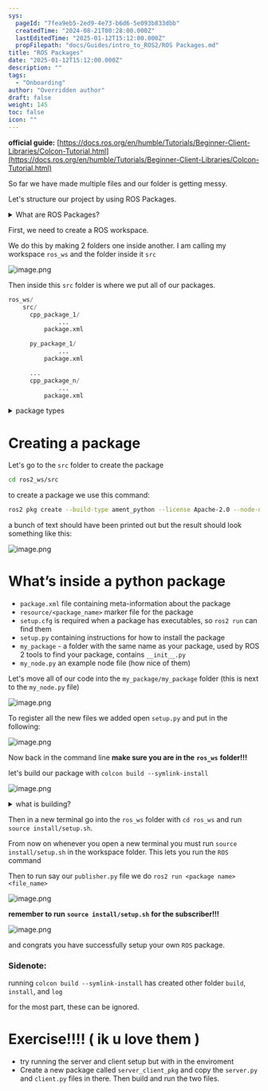 ```yaml
---
sys:
  pageId: "7fea9eb5-2ed9-4e73-b6d6-5e093b833dbb"
  createdTime: "2024-08-21T00:28:00.000Z"
  lastEditedTime: "2025-01-12T15:12:00.000Z"
  propFilepath: "docs/Guides/intro_to_ROS2/ROS Packages.md"
title: "ROS Packages"
date: "2025-01-12T15:12:00.000Z"
description: ""
tags:
  - "Onboarding"
author: "Overridden author"
draft: false
weight: 145
toc: false
icon: ""
---
```


**official guide:** [https://docs.ros.org/en/humble/Tutorials/Beginner-Client-Libraries/Colcon-Tutorial.html](https://docs.ros.org/en/humble/Tutorials/Beginner-Client-Libraries/Colcon-Tutorial.html)

So far we have made multiple files and our folder is getting messy.

Let's structure our project by using ROS Packages.

<details>

<summary>What are ROS Packages?</summary>

ROS Packages are, as the name implies, packages of code that are highly sharable between ROS developers.

They consist of a folder, `package.xml` file, and source code

```python
      cpp_package_1/
		      ... imagine much code files here ..
          package.xml
```

</details>

First, we need to create a ROS workspace.

We do this by making 2 folders one inside another. I am calling my workspace `ros_ws` and the folder inside it `src`

![image.png](https://prod-files-secure.s3.us-west-2.amazonaws.com/d518164a-d88e-44d1-a4ee-3adb3bd8bce0/70706947-fd18-4537-a67b-e12946812d31/image.png?X-Amz-Algorithm=AWS4-HMAC-SHA256&X-Amz-Content-Sha256=UNSIGNED-PAYLOAD&X-Amz-Credential=ASIAZI2LB466QNYCQU7R%2F20250626%2Fus-west-2%2Fs3%2Faws4_request&X-Amz-Date=20250626T200944Z&X-Amz-Expires=3600&X-Amz-Security-Token=IQoJb3JpZ2luX2VjEGwaCXVzLXdlc3QtMiJHMEUCICa0GDvbNXh5sk2iYjrXqaTIBsyXHjSuEUzBfjg4mXZsAiEAs6DaEVKZ2Mjk%2FBwRCIEA2SY8D4jNuwB15qXCQEzN7Xkq%2FwMIZRAAGgw2Mzc0MjMxODM4MDUiDHKRO4rOHvnYxltQ2CrcA9gF8dnjCoXrzU9tHFFqd5ii6JTmYJDzBB1l5QE%2B3n2k432amdJVxII2T0j3S1b8dsjqf6w3FpFwy1O6MiUayUeerrUJgCCBcFMhbaV3hPh68UhDCbV1lHmr9%2BD4r4czFEyySWWZ60UovnwZEfvi4CF8VFw77%2FXxuXsAroIM%2BBaKmW5tMmJva3sfzoxlj8jmnugaKBp35o0NqSui6eIxu93wtMUQ9ar42AsBVJ3KcwCWMpTjntOrcWnPG%2Fvf4tnM8MmDJMQPoLn9WlJJDDpqS8vop54FGnVzu1VFUstCgEk7UduLi0LXdS7yAoPHyo42D0ohwqBRH%2FJwYbnLu4e%2BATUfCWyxCT98SzYwfTdslQKnesGSDI8O%2Boua7jdhuWXn95GIjhF9RfcDruFT1TUJuXk9YI5mdEzuvXB9Rs70DdcYh5teA2EZLFo%2Fn56R1w%2FsYDcyfndwxBcXwiTk%2FJovHhPFfl7naDEuJEM%2F%2BUf4mUcSuWa78HYDzAnjtoHOLezuEgUGA6NqcspVYfI3%2BTH3dwGn%2FxzzYdhVY6jZpgaoGOERYC2ijTTUABf4GLI7iOppLTANlFd2NetKSs2rFPTKoUOQeW1sn2dHT7YQscIafO7%2BsMyISNm0e7cq9XSzMNXK9sIGOqUBl43cQOIjwAf%2FRfS36rvEfVCHEAhxQK%2F9nBb74s%2BjsmvVjUGudp%2BaEQegQZZo%2FueLwCs5Pgxi51%2FXffHi8W4vdV9hJLxBgZ%2BDbZMusi6vpex7aGKhuU6lxwR6FiCGgdcA1CwNdBiJ9Qwry8maLsBZZdaU0czUtQ0twDVzekQJT9PGqeVccqVFQU1juvb18JkLuWOWeOlxaOpLSMpM9xBqrGMD0EZR&X-Amz-Signature=9108f6aacee02c72c9aa941b3db5bf827a5825520907378935506402cac2ffde&X-Amz-SignedHeaders=host&x-amz-checksum-mode=ENABLED&x-id=GetObject)

Then inside this `src` folder is where we put all of our packages.

```python
ros_ws/
    src/
      cpp_package_1/
		      ...
          package.xml

      py_package_1/
		      ...
          package.xml

      ...
      cpp_package_n/
		      ...
          package.xml

```

<details>

<summary>package types</summary>

packages can be either `C++` or python.

the intern file structure is different for each but for this guide we will stick to creating python packages

</details>

# Creating a package

Let's go to the `src` folder to create the package

```bash
cd ros2_ws/src
```

to create a package we use this command:

```bash
ros2 pkg create --build-type ament_python --license Apache-2.0 --node-name my_node my_package
```

a bunch of text should have been printed out but the result should look something like this:

![image.png](https://prod-files-secure.s3.us-west-2.amazonaws.com/d518164a-d88e-44d1-a4ee-3adb3bd8bce0/e6cf1e3f-8512-4a3e-b131-079f800bf3e8/image.png?X-Amz-Algorithm=AWS4-HMAC-SHA256&X-Amz-Content-Sha256=UNSIGNED-PAYLOAD&X-Amz-Credential=ASIAZI2LB466QNYCQU7R%2F20250626%2Fus-west-2%2Fs3%2Faws4_request&X-Amz-Date=20250626T200944Z&X-Amz-Expires=3600&X-Amz-Security-Token=IQoJb3JpZ2luX2VjEGwaCXVzLXdlc3QtMiJHMEUCICa0GDvbNXh5sk2iYjrXqaTIBsyXHjSuEUzBfjg4mXZsAiEAs6DaEVKZ2Mjk%2FBwRCIEA2SY8D4jNuwB15qXCQEzN7Xkq%2FwMIZRAAGgw2Mzc0MjMxODM4MDUiDHKRO4rOHvnYxltQ2CrcA9gF8dnjCoXrzU9tHFFqd5ii6JTmYJDzBB1l5QE%2B3n2k432amdJVxII2T0j3S1b8dsjqf6w3FpFwy1O6MiUayUeerrUJgCCBcFMhbaV3hPh68UhDCbV1lHmr9%2BD4r4czFEyySWWZ60UovnwZEfvi4CF8VFw77%2FXxuXsAroIM%2BBaKmW5tMmJva3sfzoxlj8jmnugaKBp35o0NqSui6eIxu93wtMUQ9ar42AsBVJ3KcwCWMpTjntOrcWnPG%2Fvf4tnM8MmDJMQPoLn9WlJJDDpqS8vop54FGnVzu1VFUstCgEk7UduLi0LXdS7yAoPHyo42D0ohwqBRH%2FJwYbnLu4e%2BATUfCWyxCT98SzYwfTdslQKnesGSDI8O%2Boua7jdhuWXn95GIjhF9RfcDruFT1TUJuXk9YI5mdEzuvXB9Rs70DdcYh5teA2EZLFo%2Fn56R1w%2FsYDcyfndwxBcXwiTk%2FJovHhPFfl7naDEuJEM%2F%2BUf4mUcSuWa78HYDzAnjtoHOLezuEgUGA6NqcspVYfI3%2BTH3dwGn%2FxzzYdhVY6jZpgaoGOERYC2ijTTUABf4GLI7iOppLTANlFd2NetKSs2rFPTKoUOQeW1sn2dHT7YQscIafO7%2BsMyISNm0e7cq9XSzMNXK9sIGOqUBl43cQOIjwAf%2FRfS36rvEfVCHEAhxQK%2F9nBb74s%2BjsmvVjUGudp%2BaEQegQZZo%2FueLwCs5Pgxi51%2FXffHi8W4vdV9hJLxBgZ%2BDbZMusi6vpex7aGKhuU6lxwR6FiCGgdcA1CwNdBiJ9Qwry8maLsBZZdaU0czUtQ0twDVzekQJT9PGqeVccqVFQU1juvb18JkLuWOWeOlxaOpLSMpM9xBqrGMD0EZR&X-Amz-Signature=18d1df19ae02b2b9e777d15b5fadd6c20a46018c9bb108871ee75e293c8c2e14&X-Amz-SignedHeaders=host&x-amz-checksum-mode=ENABLED&x-id=GetObject)

# What’s inside a python package

- `package.xml` file containing meta-information about the package
- `resource/<package_name>` marker file for the package
- `setup.cfg` is required when a package has executables, so `ros2 run` can find them
- `setup.py` containing instructions for how to install the package
- `my_package` - a folder with the same name as your package, used by ROS 2 tools to find your package, contains `__init__.py`
- `my_node.py` an example node file (how nice of them)

Let's move all of our code into the `my_package/my_package` folder (this is next to the `my_node.py` file)

![image.png](https://prod-files-secure.s3.us-west-2.amazonaws.com/d518164a-d88e-44d1-a4ee-3adb3bd8bce0/9ce58f11-0da9-4d3e-b86d-506a9685d378/image.png?X-Amz-Algorithm=AWS4-HMAC-SHA256&X-Amz-Content-Sha256=UNSIGNED-PAYLOAD&X-Amz-Credential=ASIAZI2LB466QNYCQU7R%2F20250626%2Fus-west-2%2Fs3%2Faws4_request&X-Amz-Date=20250626T200944Z&X-Amz-Expires=3600&X-Amz-Security-Token=IQoJb3JpZ2luX2VjEGwaCXVzLXdlc3QtMiJHMEUCICa0GDvbNXh5sk2iYjrXqaTIBsyXHjSuEUzBfjg4mXZsAiEAs6DaEVKZ2Mjk%2FBwRCIEA2SY8D4jNuwB15qXCQEzN7Xkq%2FwMIZRAAGgw2Mzc0MjMxODM4MDUiDHKRO4rOHvnYxltQ2CrcA9gF8dnjCoXrzU9tHFFqd5ii6JTmYJDzBB1l5QE%2B3n2k432amdJVxII2T0j3S1b8dsjqf6w3FpFwy1O6MiUayUeerrUJgCCBcFMhbaV3hPh68UhDCbV1lHmr9%2BD4r4czFEyySWWZ60UovnwZEfvi4CF8VFw77%2FXxuXsAroIM%2BBaKmW5tMmJva3sfzoxlj8jmnugaKBp35o0NqSui6eIxu93wtMUQ9ar42AsBVJ3KcwCWMpTjntOrcWnPG%2Fvf4tnM8MmDJMQPoLn9WlJJDDpqS8vop54FGnVzu1VFUstCgEk7UduLi0LXdS7yAoPHyo42D0ohwqBRH%2FJwYbnLu4e%2BATUfCWyxCT98SzYwfTdslQKnesGSDI8O%2Boua7jdhuWXn95GIjhF9RfcDruFT1TUJuXk9YI5mdEzuvXB9Rs70DdcYh5teA2EZLFo%2Fn56R1w%2FsYDcyfndwxBcXwiTk%2FJovHhPFfl7naDEuJEM%2F%2BUf4mUcSuWa78HYDzAnjtoHOLezuEgUGA6NqcspVYfI3%2BTH3dwGn%2FxzzYdhVY6jZpgaoGOERYC2ijTTUABf4GLI7iOppLTANlFd2NetKSs2rFPTKoUOQeW1sn2dHT7YQscIafO7%2BsMyISNm0e7cq9XSzMNXK9sIGOqUBl43cQOIjwAf%2FRfS36rvEfVCHEAhxQK%2F9nBb74s%2BjsmvVjUGudp%2BaEQegQZZo%2FueLwCs5Pgxi51%2FXffHi8W4vdV9hJLxBgZ%2BDbZMusi6vpex7aGKhuU6lxwR6FiCGgdcA1CwNdBiJ9Qwry8maLsBZZdaU0czUtQ0twDVzekQJT9PGqeVccqVFQU1juvb18JkLuWOWeOlxaOpLSMpM9xBqrGMD0EZR&X-Amz-Signature=1e9f28e34d23f8313bee52f4529d7349bda6cb95a9a56dc8904b998fd523c067&X-Amz-SignedHeaders=host&x-amz-checksum-mode=ENABLED&x-id=GetObject)

To register all the new files we added open `setup.py` and put in the following:

![image.png](https://prod-files-secure.s3.us-west-2.amazonaws.com/d518164a-d88e-44d1-a4ee-3adb3bd8bce0/1cd7c262-4cae-4496-9d75-c178537d24a2/image.png?X-Amz-Algorithm=AWS4-HMAC-SHA256&X-Amz-Content-Sha256=UNSIGNED-PAYLOAD&X-Amz-Credential=ASIAZI2LB466QNYCQU7R%2F20250626%2Fus-west-2%2Fs3%2Faws4_request&X-Amz-Date=20250626T200944Z&X-Amz-Expires=3600&X-Amz-Security-Token=IQoJb3JpZ2luX2VjEGwaCXVzLXdlc3QtMiJHMEUCICa0GDvbNXh5sk2iYjrXqaTIBsyXHjSuEUzBfjg4mXZsAiEAs6DaEVKZ2Mjk%2FBwRCIEA2SY8D4jNuwB15qXCQEzN7Xkq%2FwMIZRAAGgw2Mzc0MjMxODM4MDUiDHKRO4rOHvnYxltQ2CrcA9gF8dnjCoXrzU9tHFFqd5ii6JTmYJDzBB1l5QE%2B3n2k432amdJVxII2T0j3S1b8dsjqf6w3FpFwy1O6MiUayUeerrUJgCCBcFMhbaV3hPh68UhDCbV1lHmr9%2BD4r4czFEyySWWZ60UovnwZEfvi4CF8VFw77%2FXxuXsAroIM%2BBaKmW5tMmJva3sfzoxlj8jmnugaKBp35o0NqSui6eIxu93wtMUQ9ar42AsBVJ3KcwCWMpTjntOrcWnPG%2Fvf4tnM8MmDJMQPoLn9WlJJDDpqS8vop54FGnVzu1VFUstCgEk7UduLi0LXdS7yAoPHyo42D0ohwqBRH%2FJwYbnLu4e%2BATUfCWyxCT98SzYwfTdslQKnesGSDI8O%2Boua7jdhuWXn95GIjhF9RfcDruFT1TUJuXk9YI5mdEzuvXB9Rs70DdcYh5teA2EZLFo%2Fn56R1w%2FsYDcyfndwxBcXwiTk%2FJovHhPFfl7naDEuJEM%2F%2BUf4mUcSuWa78HYDzAnjtoHOLezuEgUGA6NqcspVYfI3%2BTH3dwGn%2FxzzYdhVY6jZpgaoGOERYC2ijTTUABf4GLI7iOppLTANlFd2NetKSs2rFPTKoUOQeW1sn2dHT7YQscIafO7%2BsMyISNm0e7cq9XSzMNXK9sIGOqUBl43cQOIjwAf%2FRfS36rvEfVCHEAhxQK%2F9nBb74s%2BjsmvVjUGudp%2BaEQegQZZo%2FueLwCs5Pgxi51%2FXffHi8W4vdV9hJLxBgZ%2BDbZMusi6vpex7aGKhuU6lxwR6FiCGgdcA1CwNdBiJ9Qwry8maLsBZZdaU0czUtQ0twDVzekQJT9PGqeVccqVFQU1juvb18JkLuWOWeOlxaOpLSMpM9xBqrGMD0EZR&X-Amz-Signature=3242ace4ef27a86bc4825caef1e3e02353c1ddb789b6f6bebb615b274fd94265&X-Amz-SignedHeaders=host&x-amz-checksum-mode=ENABLED&x-id=GetObject)

Now back in the command line **make sure you are in the** **`ros_ws`** **folder!!!**

let's build our package with `colcon build --symlink-install`

![image.png](https://prod-files-secure.s3.us-west-2.amazonaws.com/d518164a-d88e-44d1-a4ee-3adb3bd8bce0/2f2a0d27-b173-48fd-b189-5f5c0ce65619/image.png?X-Amz-Algorithm=AWS4-HMAC-SHA256&X-Amz-Content-Sha256=UNSIGNED-PAYLOAD&X-Amz-Credential=ASIAZI2LB466QNYCQU7R%2F20250626%2Fus-west-2%2Fs3%2Faws4_request&X-Amz-Date=20250626T200944Z&X-Amz-Expires=3600&X-Amz-Security-Token=IQoJb3JpZ2luX2VjEGwaCXVzLXdlc3QtMiJHMEUCICa0GDvbNXh5sk2iYjrXqaTIBsyXHjSuEUzBfjg4mXZsAiEAs6DaEVKZ2Mjk%2FBwRCIEA2SY8D4jNuwB15qXCQEzN7Xkq%2FwMIZRAAGgw2Mzc0MjMxODM4MDUiDHKRO4rOHvnYxltQ2CrcA9gF8dnjCoXrzU9tHFFqd5ii6JTmYJDzBB1l5QE%2B3n2k432amdJVxII2T0j3S1b8dsjqf6w3FpFwy1O6MiUayUeerrUJgCCBcFMhbaV3hPh68UhDCbV1lHmr9%2BD4r4czFEyySWWZ60UovnwZEfvi4CF8VFw77%2FXxuXsAroIM%2BBaKmW5tMmJva3sfzoxlj8jmnugaKBp35o0NqSui6eIxu93wtMUQ9ar42AsBVJ3KcwCWMpTjntOrcWnPG%2Fvf4tnM8MmDJMQPoLn9WlJJDDpqS8vop54FGnVzu1VFUstCgEk7UduLi0LXdS7yAoPHyo42D0ohwqBRH%2FJwYbnLu4e%2BATUfCWyxCT98SzYwfTdslQKnesGSDI8O%2Boua7jdhuWXn95GIjhF9RfcDruFT1TUJuXk9YI5mdEzuvXB9Rs70DdcYh5teA2EZLFo%2Fn56R1w%2FsYDcyfndwxBcXwiTk%2FJovHhPFfl7naDEuJEM%2F%2BUf4mUcSuWa78HYDzAnjtoHOLezuEgUGA6NqcspVYfI3%2BTH3dwGn%2FxzzYdhVY6jZpgaoGOERYC2ijTTUABf4GLI7iOppLTANlFd2NetKSs2rFPTKoUOQeW1sn2dHT7YQscIafO7%2BsMyISNm0e7cq9XSzMNXK9sIGOqUBl43cQOIjwAf%2FRfS36rvEfVCHEAhxQK%2F9nBb74s%2BjsmvVjUGudp%2BaEQegQZZo%2FueLwCs5Pgxi51%2FXffHi8W4vdV9hJLxBgZ%2BDbZMusi6vpex7aGKhuU6lxwR6FiCGgdcA1CwNdBiJ9Qwry8maLsBZZdaU0czUtQ0twDVzekQJT9PGqeVccqVFQU1juvb18JkLuWOWeOlxaOpLSMpM9xBqrGMD0EZR&X-Amz-Signature=ae71cc8a69e6395fa97122ffb38e8e0f092aa18cfbf1b08e8d3faf49ec19a1e5&X-Amz-SignedHeaders=host&x-amz-checksum-mode=ENABLED&x-id=GetObject)

<details>

<summary>what is building?</summary>

if you are a CS major at Rose-Hulman you will learn the answer to this in CSSE132

but TLDR; is it combines all the code files into one program that can be run easily 

</details>

Then in a new terminal go into the `ros_ws` folder with `cd ros_ws` and run `source install/setup.sh`. 

From now on whenever you open a new terminal you must run `source install/setup.sh` in the workspace folder. This lets you run the `ROS` command

Then to run say our `publisher.py` file we do `ros2 run <package name> <file_name>`

![image.png](https://prod-files-secure.s3.us-west-2.amazonaws.com/d518164a-d88e-44d1-a4ee-3adb3bd8bce0/4f4b1219-3a44-4632-aa0a-ce3471699f59/image.png?X-Amz-Algorithm=AWS4-HMAC-SHA256&X-Amz-Content-Sha256=UNSIGNED-PAYLOAD&X-Amz-Credential=ASIAZI2LB466QNYCQU7R%2F20250626%2Fus-west-2%2Fs3%2Faws4_request&X-Amz-Date=20250626T200944Z&X-Amz-Expires=3600&X-Amz-Security-Token=IQoJb3JpZ2luX2VjEGwaCXVzLXdlc3QtMiJHMEUCICa0GDvbNXh5sk2iYjrXqaTIBsyXHjSuEUzBfjg4mXZsAiEAs6DaEVKZ2Mjk%2FBwRCIEA2SY8D4jNuwB15qXCQEzN7Xkq%2FwMIZRAAGgw2Mzc0MjMxODM4MDUiDHKRO4rOHvnYxltQ2CrcA9gF8dnjCoXrzU9tHFFqd5ii6JTmYJDzBB1l5QE%2B3n2k432amdJVxII2T0j3S1b8dsjqf6w3FpFwy1O6MiUayUeerrUJgCCBcFMhbaV3hPh68UhDCbV1lHmr9%2BD4r4czFEyySWWZ60UovnwZEfvi4CF8VFw77%2FXxuXsAroIM%2BBaKmW5tMmJva3sfzoxlj8jmnugaKBp35o0NqSui6eIxu93wtMUQ9ar42AsBVJ3KcwCWMpTjntOrcWnPG%2Fvf4tnM8MmDJMQPoLn9WlJJDDpqS8vop54FGnVzu1VFUstCgEk7UduLi0LXdS7yAoPHyo42D0ohwqBRH%2FJwYbnLu4e%2BATUfCWyxCT98SzYwfTdslQKnesGSDI8O%2Boua7jdhuWXn95GIjhF9RfcDruFT1TUJuXk9YI5mdEzuvXB9Rs70DdcYh5teA2EZLFo%2Fn56R1w%2FsYDcyfndwxBcXwiTk%2FJovHhPFfl7naDEuJEM%2F%2BUf4mUcSuWa78HYDzAnjtoHOLezuEgUGA6NqcspVYfI3%2BTH3dwGn%2FxzzYdhVY6jZpgaoGOERYC2ijTTUABf4GLI7iOppLTANlFd2NetKSs2rFPTKoUOQeW1sn2dHT7YQscIafO7%2BsMyISNm0e7cq9XSzMNXK9sIGOqUBl43cQOIjwAf%2FRfS36rvEfVCHEAhxQK%2F9nBb74s%2BjsmvVjUGudp%2BaEQegQZZo%2FueLwCs5Pgxi51%2FXffHi8W4vdV9hJLxBgZ%2BDbZMusi6vpex7aGKhuU6lxwR6FiCGgdcA1CwNdBiJ9Qwry8maLsBZZdaU0czUtQ0twDVzekQJT9PGqeVccqVFQU1juvb18JkLuWOWeOlxaOpLSMpM9xBqrGMD0EZR&X-Amz-Signature=826506ac8769306566c2ee2a121fbf0ea5af84901e658bfa5d76fc75a8d328f0&X-Amz-SignedHeaders=host&x-amz-checksum-mode=ENABLED&x-id=GetObject)

**remember to run** **`source install/setup.sh`** **for the subscriber!!!**

![image.png](https://prod-files-secure.s3.us-west-2.amazonaws.com/d518164a-d88e-44d1-a4ee-3adb3bd8bce0/02121119-dad4-49ec-8356-c956108b4243/image.png?X-Amz-Algorithm=AWS4-HMAC-SHA256&X-Amz-Content-Sha256=UNSIGNED-PAYLOAD&X-Amz-Credential=ASIAZI2LB466QNYCQU7R%2F20250626%2Fus-west-2%2Fs3%2Faws4_request&X-Amz-Date=20250626T200944Z&X-Amz-Expires=3600&X-Amz-Security-Token=IQoJb3JpZ2luX2VjEGwaCXVzLXdlc3QtMiJHMEUCICa0GDvbNXh5sk2iYjrXqaTIBsyXHjSuEUzBfjg4mXZsAiEAs6DaEVKZ2Mjk%2FBwRCIEA2SY8D4jNuwB15qXCQEzN7Xkq%2FwMIZRAAGgw2Mzc0MjMxODM4MDUiDHKRO4rOHvnYxltQ2CrcA9gF8dnjCoXrzU9tHFFqd5ii6JTmYJDzBB1l5QE%2B3n2k432amdJVxII2T0j3S1b8dsjqf6w3FpFwy1O6MiUayUeerrUJgCCBcFMhbaV3hPh68UhDCbV1lHmr9%2BD4r4czFEyySWWZ60UovnwZEfvi4CF8VFw77%2FXxuXsAroIM%2BBaKmW5tMmJva3sfzoxlj8jmnugaKBp35o0NqSui6eIxu93wtMUQ9ar42AsBVJ3KcwCWMpTjntOrcWnPG%2Fvf4tnM8MmDJMQPoLn9WlJJDDpqS8vop54FGnVzu1VFUstCgEk7UduLi0LXdS7yAoPHyo42D0ohwqBRH%2FJwYbnLu4e%2BATUfCWyxCT98SzYwfTdslQKnesGSDI8O%2Boua7jdhuWXn95GIjhF9RfcDruFT1TUJuXk9YI5mdEzuvXB9Rs70DdcYh5teA2EZLFo%2Fn56R1w%2FsYDcyfndwxBcXwiTk%2FJovHhPFfl7naDEuJEM%2F%2BUf4mUcSuWa78HYDzAnjtoHOLezuEgUGA6NqcspVYfI3%2BTH3dwGn%2FxzzYdhVY6jZpgaoGOERYC2ijTTUABf4GLI7iOppLTANlFd2NetKSs2rFPTKoUOQeW1sn2dHT7YQscIafO7%2BsMyISNm0e7cq9XSzMNXK9sIGOqUBl43cQOIjwAf%2FRfS36rvEfVCHEAhxQK%2F9nBb74s%2BjsmvVjUGudp%2BaEQegQZZo%2FueLwCs5Pgxi51%2FXffHi8W4vdV9hJLxBgZ%2BDbZMusi6vpex7aGKhuU6lxwR6FiCGgdcA1CwNdBiJ9Qwry8maLsBZZdaU0czUtQ0twDVzekQJT9PGqeVccqVFQU1juvb18JkLuWOWeOlxaOpLSMpM9xBqrGMD0EZR&X-Amz-Signature=39a35ab8f687061f35b7599934709b13c88081864692bdb1adf9f1556b1139c0&X-Amz-SignedHeaders=host&x-amz-checksum-mode=ENABLED&x-id=GetObject)

and congrats you have successfully setup your own `ROS` package.

### Sidenote:

running `colcon build --symlink-install` has created other folder `build`, `install`, and `log`

for the most part, these can be ignored.

# Exercise!!!! ( ik u love them )

- try running the server and client setup but with in the enviroment
- Create a new package called `server_client_pkg` and copy the `server.py` and `client.py` files in there. Then build and run the two files.
